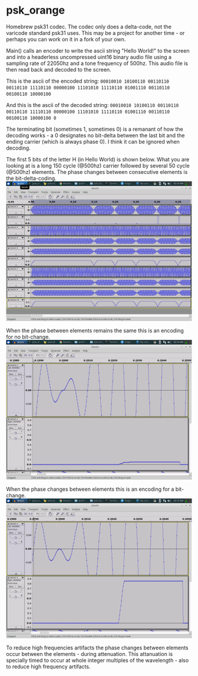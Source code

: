 # psk_orange
Homebrew psk31 codec. The codec only does a delta-code, not the varicode standard psk31 uses. This may be a project for another time - or perhaps you can work on it in a fork of your own.

Main() calls an encoder to write the ascii string "Hello World!" to the screen and into a headerless uncompressed uint16 binary audio file using a sampling rate of 22050hz and a tone frequency of 500hz. This audio file is then read back and decoded to the screen.

This is the ascii of the encoded string:
`00010010 10100110 00110110 00110110 11110110 00000100 11101010 11110110 01001110 00110110 00100110 10000100 `

And this is the ascii of the decoded string:
`00010010 10100110 00110110 00110110 11110110 00000100 11101010 11110110 01001110 00110110 00100110 10000100 0`

The terminating bit (sometimes 1, sometimes 0) is a remanant of how the decoding works - a 0 designates no bit-delta between the last bit and the ending carrier (which is always phase 0). I think it can be ignored when decoding.

The first 5 bits of the letter H (in Hello World) is shown below. What you are looking at is a long 150 cycle (@500hz) carrier followed by several 50 cycle (@500hz) elements. The phase changes between consecutive elements is the bit-delta-coding.
![First 5 bits of Hello World](hello-world-first-5-bits.png)

When the phase between elements remains the same this is an encoding for no bit-change. ![delta-0](hello-world-delta-0.png)

When the phase changes between elements this is an encoding for a bit-change. ![delta-1](hello-world-delta-1.png)

To reduce high frequencies artifacts the phase changes between elements occur between the elements - during attenuation. This attanuation is specially timed to occur at whole integer multiples of the wavelength - also to reduce high frequency artifacts.
